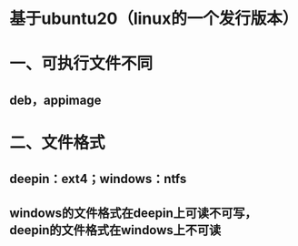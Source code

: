 # 基于ubuntu20（linux的一个发行版本）
# 一、可执行文件不同
## deb，appimage
# 二、文件格式
## deepin：ext4；windows：ntfs
## windows的文件格式在deepin上可读不可写，deepin的文件格式在windows上不可读
